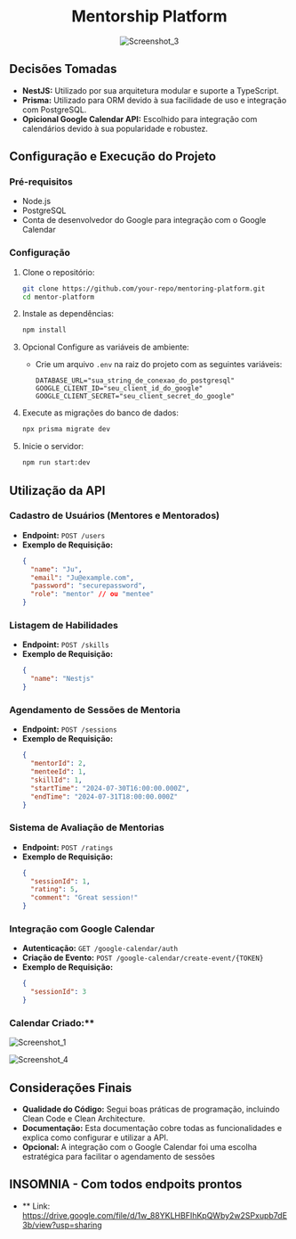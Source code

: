 <div align="center">
    
# Mentorship Platform

![Screenshot_3](https://github.com/user-attachments/assets/873c3566-2212-46da-98aa-46c444a29314)

</div>

## Decisões Tomadas
- **NestJS:** Utilizado por sua arquitetura modular e suporte a TypeScript.
- **Prisma:** Utilizado para ORM devido à sua facilidade de uso e integração com PostgreSQL.
- **Opicional Google Calendar API:** Escolhido para integração com calendários devido à sua popularidade e robustez.

## Configuração e Execução do Projeto

### Pré-requisitos
- Node.js
- PostgreSQL
- Conta de desenvolvedor do Google para integração com o Google Calendar

### Configuração
1. Clone o repositório:
    ```sh
    git clone https://github.com/your-repo/mentoring-platform.git
    cd mentor-platform
    ```

2. Instale as dependências:
    ```sh
    npm install
    ```

3. Opcional Configure as variáveis de ambiente:
    - Crie um arquivo `.env` na raiz do projeto com as seguintes variáveis:
        ```
        DATABASE_URL="sua_string_de_conexao_do_postgresql"
        GOOGLE_CLIENT_ID="seu_client_id_do_google"
        GOOGLE_CLIENT_SECRET="seu_client_secret_do_google"
        ```

4. Execute as migrações do banco de dados:
    ```sh
    npx prisma migrate dev
    ```

5. Inicie o servidor:
    ```sh
    npm run start:dev
    ```

## Utilização da API

### Cadastro de Usuários (Mentores e Mentorados)
- **Endpoint:** `POST /users`
- **Exemplo de Requisição:**
    ```json
    {
      "name": "Ju",
      "email": "Ju@example.com",
      "password": "securepassword",
      "role": "mentor" // ou "mentee"
    }
    ```

### Listagem de Habilidades
- **Endpoint:** `POST /skills`
- **Exemplo de Requisição:**
    ```json
    {
      "name": "Nestjs"
    }
    ```

### Agendamento de Sessões de Mentoria
- **Endpoint:** `POST /sessions`
- **Exemplo de Requisição:**
    ```json
    {
      "mentorId": 2,
      "menteeId": 1,
      "skillId": 1,
      "startTime": "2024-07-30T16:00:00.000Z",
      "endTime": "2024-07-31T18:00:00.000Z"
    }
    ```

### Sistema de Avaliação de Mentorias
- **Endpoint:** `POST /ratings`
- **Exemplo de Requisição:**
    ```json
    {
      "sessionId": 1,
      "rating": 5,
      "comment": "Great session!"
    }
    ```

### Integração com Google Calendar
- **Autenticação:** `GET /google-calendar/auth`
- **Criação de Evento:** `POST /google-calendar/create-event/{TOKEN}`
- **Exemplo de Requisição:**
    ```json
    {
      "sessionId": 3
    }
    ```

### Calendar Criado:**
![Screenshot_1](https://github.com/user-attachments/assets/d19541db-d64e-4cc7-a086-87a0a67279ed)

![Screenshot_4](https://github.com/user-attachments/assets/4d74dbdd-f390-43ec-80fa-fcebd3000e43)
</br>

## Considerações Finais
- **Qualidade do Código:** Segui boas práticas de programação, incluindo Clean Code e Clean Architecture.
- **Documentação:** Esta documentação cobre todas as funcionalidades e explica como configurar e utilizar a API.
- **Opcional:** A integração com o Google Calendar foi uma escolha estratégica para facilitar o agendamento de sessões

## INSOMNIA - Com todos endpoits prontos
- ** Link: https://drive.google.com/file/d/1w_88YKLHBFIhKpQWby2w2SPxupb7dE3b/view?usp=sharing
